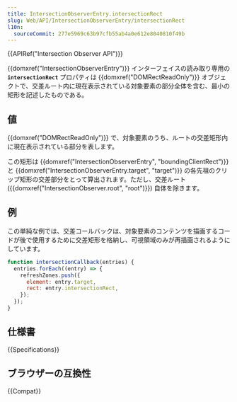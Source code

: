 ```yaml
---
title: IntersectionObserverEntry.intersectionRect
slug: Web/API/IntersectionObserverEntry/intersectionRect
l10n:
  sourceCommit: 277e5969c63b97cfb55ab4a0e612e8040810f49b
---
```


{{APIRef("Intersection Observer API")}}

{{domxref("IntersectionObserverEntry")}} インターフェイスの読み取り専用の **`intersectionRect`** プロパティは {{domxref("DOMRectReadOnly")}} オブジェクトで、交差ルート内に現在表示されている対象要素の部分全体を含む、最小の矩形を記述したものである。

## 値

{{domxref("DOMRectReadOnly")}} で、対象要素のうち、ルートの交差矩形内に現在表示されている部分を表します。

この矩形は {{domxref("IntersectionObserverEntry", "boundingClientRect")}} と {{domxref("IntersectionObserverEntry.target", "target")}} の各先祖のクリップ矩形の交差部分をとって算出されます。ただし、交差ルート ({{domxref("IntersectionObserver.root", "root")}}) 自体を除きます。

## 例

この単純な例では、交差コールバックは、対象要素のコンテンツを描画するコードが後で使用するために交差矩形を格納し、可視領域のみが再描画されるようにしています。

```js
function intersectionCallback(entries) {
  entries.forEach((entry) => {
    refreshZones.push({
      element: entry.target,
      rect: entry.intersectionRect,
    });
  });
}
```

## 仕様書

{{Specifications}}

## ブラウザーの互換性

{{Compat}}
